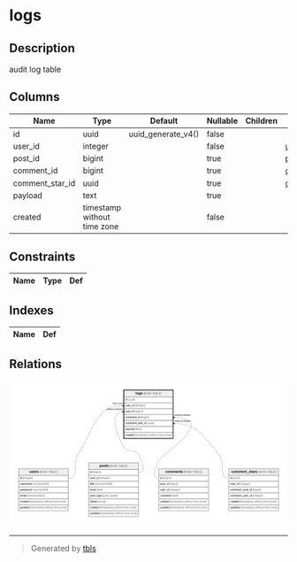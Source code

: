 # logs

## Description

audit log table

## Columns

| Name | Type | Default | Nullable | Children | Parents | Comment |
| ---- | ---- | ------- | -------- | -------- | ------- | ------- |
| id | uuid | uuid_generate_v4() | false |  |  |  |
| user_id | integer |  | false |  | [users](users.md)  |  |
| post_id | bigint |  | true |  | [posts](posts.md)  |  |
| comment_id | bigint |  | true |  | [comments](comments.md)  |  |
| comment_star_id | uuid |  | true |  | [comment_stars](comment_stars.md)  |  |
| payload | text |  | true |  |  |  |
| created | timestamp without time zone |  | false |  |  |  |

## Constraints

| Name | Type | Def |
| ---- | ---- | --- |

## Indexes

| Name | Def |
| ---- | --- |

## Relations

![er](logs.png)

---

> Generated by [tbls](https://github.com/k1LoW/tbls)